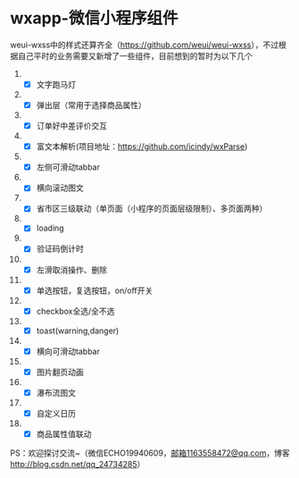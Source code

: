 # wxapp-微信小程序组件
weui-wxss中的样式还算齐全（<a href="https://github.com/weui/weui-wxss" target='_blank'>https://github.com/weui/weui-wxss</a>），不过根据自己平时的业务需要又新增了一些组件，目前想到的暂时为以下几个

 1. - [x] 文字跑马灯
 2. - [x] 弹出层（常用于选择商品属性）
 3. - [x] 订单好中差评价交互
 4. - [x] 富文本解析(项目地址：<a href="https://github.com/icindy/wxParse" target="_blank">https://github.com/icindy/wxParse</a>)
 5. - [x] 左侧可滑动tabbar
 6. - [x] 横向滚动图文
 7. - [x] 省市区三级联动（单页面（小程序的页面层级限制）、多页面两种）
 8. - [x] loading
 9. - [x] 验证码倒计时
 10. - [x] 左滑取消操作、删除
 11. - [x] 单选按钮，复选按钮，on/off开关
 12. - [x] checkbox全选/全不选
 13. - [x] toast(warning,danger)
 14. - [x] 横向可滑动tabbar
 15. - [x] 图片翻页动画
 16. - [x] 瀑布流图文
 17. - [x] 自定义日历
 18. - [x] 商品属性值联动

PS：欢迎探讨交流~（微信ECHO19940609，邮箱1163558472@qq.com，博客<a href="http://blog.csdn.net/qq_24734285" target="_blank">http://blog.csdn.net/qq_24734285</a>）
